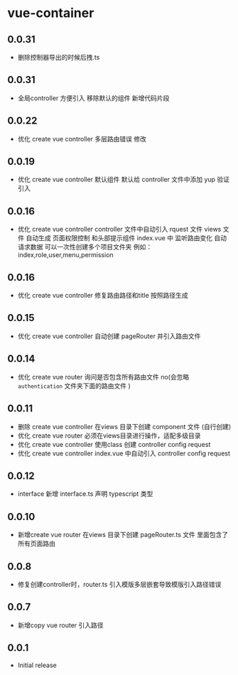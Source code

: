 # vue-container 

## 0.0.31
- 删除控制器导出的时候后拽.ts

## 0.0.31
- 全局controller 方便引入
      移除默认的组件
      新增代码片段

## 0.0.22
- 优化 create vue controller 
      多层路由错误 修改
      

## 0.0.19
- 优化 create vue controller 
      默认组件
      默认给 controller 文件中添加 yup 验证引入
      



## 0.0.16
- 优化 create vue controller 
      controller 文件中自动引入 rquest 文件
      views 文件 自动生成 页面权限控制 和头部提示组件
      index.vue 中 监听路由变化 自动请求数据
      可以一次性创建多个项目文件夹 例如：index,role,user,menu,permission
      

## 0.0.16
- 优化 create vue controller 修复路由路径和title 按照路径生成

## 0.0.15
- 优化 create vue controller 自动创建 pageRouter 并引入路由文件

## 0.0.14
- 优化 create vue router 询问是否包含所有路由文件 no(会忽略 `authentication` 文件夹下面的路由文件 )

## 0.0.11
- 删除 create vue controller 在views 目录下创建 component 文件 (自行创建)
- 优化 create vue router 必须在views目录进行操作，适配多级目录
- 优化 create vue controller 使用class 创建 controller config request
- 优化 create vue controller index.vue 中自动引入 controller config request

## 0.0.12
- interface 新增 interface.ts 声明 typescript 类型

## 0.0.10
- 新增create vue router 在views 目录下创建 pageRouter.ts 文件 里面包含了所有页面路由

## 0.0.8
- 修复创建controller时，router.ts 引入模版多层嵌套导致模版引入路径错误

## 0.0.7
- 新增copy vue router 引入路径

## 0.0.1
- Initial release